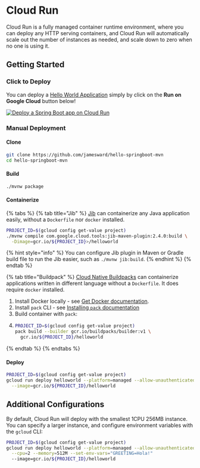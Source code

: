 # Cloud Run

Cloud Run is a fully managed container runtime environment, where you can deploy any HTTP serving containers, and Cloud Run will automatically scale out the number of instances as needed, and scale down to zero when no one is using it.

## Getting Started

### Click to Deploy

You can deploy a [Hello World Application](https://github.com/jamesward/hello-springboot-mvn.git) simply by click on the **Run on Google Cloud** button below!

[![Deploy a Spring Boot app on Cloud Run](https://deploy.cloud.run/button.svg)](https://deploy.cloud.run/?git_repo=https://github.com/jamesward/hello-springboot-mvn.git)

### Manual Deployment

#### Clone

```bash
git clone https://github.com/jamesward/hello-springboot-mvn
cd hello-springboot-mvn
```

#### Build

```bash
./mvnw package
```

#### Containerize

{% tabs %}
{% tab title="Jib" %}
[Jib](https://github.com/GoogleContainerTools/jib) can containerize any Java application easily, without a `Dockerfile` nor `docker` installed.

```bash
PROJECT_ID=$(gcloud config get-value project)
./mvnw compile com.google.cloud.tools:jib-maven-plugin:2.4.0:build \
  -Dimage=gcr.io/${PROJECT_ID}>/helloworld
```

{% hint style="info" %}
You can configure Jib plugin in Maven or Gradle build file to run the Jib easier, such as `./mvnw jib:build`.
{% endhint %}
{% endtab %}

{% tab title="Buildpack" %}
[Cloud Native Buildpacks](https://buildpacks.io) can containerize applications written in different language without a `Dockerfile`. It does require `docker` installed.

1. Install Docker locally - see [Get Docker documentation](https://docs.docker.com/get-docker/).
2. Install `pack` CLI - see [Installing `pack` documentation](https://buildpacks.io/docs/install-pack/)
3. Build container with `pack`:
4. ```bash
   PROJECT_ID=$(gcloud config get-value project)
   pack build --builder gcr.io/buildpacks/builder:v1 \
     gcr.io/${PROJECT_ID}/helloworld 
   ```
{% endtab %}
{% endtabs %}

#### Deploy

```bash
PROJECT_ID=$(gcloud config get-value project)
gcloud run deploy helloworld --platform=managed --allow-unauthenticated \
  --image=gcr.io/${PROJECT_ID}/helloworld
```

## Additional Configurations

By default, Cloud Run will deploy with the smallest 1CPU 256MB instance. You can specify a larger instance, and configure environment variables with the `gcloud` CLI:

```bash
PROJECT_ID=$(gcloud config get-value project)
gcloud run deploy helloworld --platform=managed --allow-unauthenticated \
  --cpu=2 --memory=512M --set-env-vars="GREETING=Hola!"
  --image=gcr.io/${PROJECT_ID}/helloworld
```

